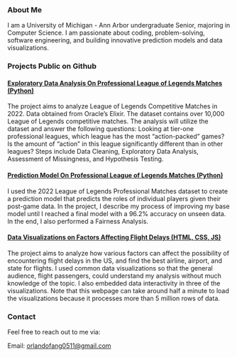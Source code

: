 ### About Me
I am a University of Michigan - Ann Arbor undergraduate Senior, majoring in Computer Science. I am passionate about coding, problem-solving, software engineering, and building innovative prediction models and data visualizations.

### Projects Public on Github
#### [Exploratory Data Analysis On Professional League of Legends Matches (Python)](https://orlandofang.github.io/most-exciting-league-in-league-of-legends/)
The project aims to analyze League of Legends Competitive Matches in 2022. Data obtained from Oracle’s Elixir. The dataset contains over 10,000 League of Legends competitive matches. The analysis will utilize the dataset and answer the following questions: Looking at tier-one professional leagues, which league has the most “action-packed” games? Is the amount of “action” in this league significantly different than in other leagues?
Steps include Data Cleaning, Exploratory Data Analysis, Assessment of Missingness, and Hypothesis Testing.

#### [Prediction Model On Professional League of Legends Matches (Python)](https://orlandofang.github.io/league-of-legends-role-prediction/)
I used the 2022 League of Legends Professional Matches dataset to create a prediction model that predicts the roles of individual players given their post-game data. In the project, I describe my process of improving my base model until I reached a final model with a 96.2% accuracy on unseen data. In the end, I also performed a Fairness Analysis.

#### [Data Visualizations on Factors Affecting Flight Delays (HTML, CSS, JS)](https://orlandofang.github.io/Flight_Delays/)
The project aims to analyze how various factors can affect the possibility of encountering flight delays in the US, and find the best airline, airport, and state for flights. I used common data visualizations so that the general audience, flight passengers, could understand my analysis without much knowledge of the topic. I also embedded data interactivity in three of the visualizations.
Note that this webpage can take around half a minute to load the visualizations because it processes more than 5 million rows of data.

### Contact
Feel free to reach out to me via:

Email: orlandofang0511@gmail.com
